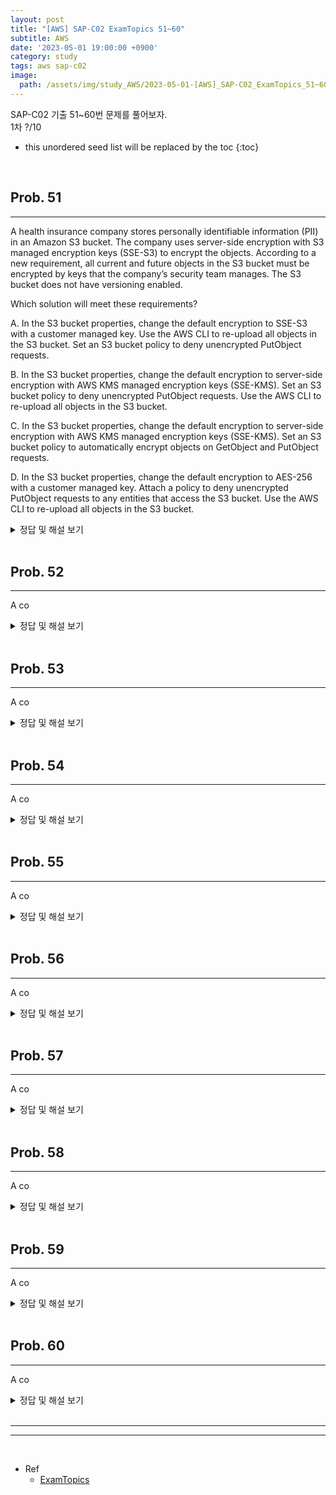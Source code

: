 ```yaml
---
layout: post
title: "[AWS] SAP-C02 ExamTopics 51~60"
subtitle: AWS
date: '2023-05-01 19:00:00 +0900'
category: study
tags: aws sap-c02
image:
  path: /assets/img/study_AWS/2023-05-01-[AWS]_SAP-C02_ExamTopics_51~60/logo.png
---
```


SAP-C02 기출 51~60번 문제를 풀어보자.<br>
1차 ?/10<br>

<!--more-->

* this unordered seed list will be replaced by the toc
{:toc}

<br>


## Prob. 51 
---

A health insurance company stores personally identifiable information (PII) in an Amazon S3 bucket. The company uses server-side encryption with S3 managed encryption keys (SSE-S3) to encrypt the objects. According to a new requirement, all current and future objects in the S3 bucket must be encrypted by keys that the company’s security team manages. The S3 bucket does not have versioning enabled.

Which solution will meet these requirements?

A. In the S3 bucket properties, change the default encryption to SSE-S3 with a customer managed key. Use the AWS CLI to re-upload all objects in the S3 bucket. Set an S3 bucket policy to deny unencrypted PutObject requests.

B. In the S3 bucket properties, change the default encryption to server-side encryption with AWS KMS managed encryption keys (SSE-KMS). Set an S3 bucket policy to deny unencrypted PutObject requests. Use the AWS CLI to re-upload all objects in the S3 bucket.

C. In the S3 bucket properties, change the default encryption to server-side encryption with AWS KMS managed encryption keys (SSE-KMS). Set an S3 bucket policy to automatically encrypt objects on GetObject and PutObject requests.

D. In the S3 bucket properties, change the default encryption to AES-256 with a customer managed key. Attach a policy to deny unencrypted PutObject requests to any entities that access the S3 bucket. Use the AWS CLI to re-upload all objects in the S3 bucket.

<details>
<summary>정답 및 해설 보기</summary>
<div markdown="1">
<br>
Answer : 

1차 시도 :  <br>

해설 : 

일단 

</div>
</details>

<br>

## Prob. 52 
---

A co

<details>
<summary>정답 및 해설 보기</summary>
<div markdown="1">
<br>
Answer : 

1차 시도 :  <br>

해설 : 

일단 

</div>
</details>

<br>

## Prob. 53 
---

A co

<details>
<summary>정답 및 해설 보기</summary>
<div markdown="1">
<br>
Answer : 

1차 시도 :  <br>

해설 : 

일단 

</div>
</details>

<br>

## Prob. 54 
---

A co

<details>
<summary>정답 및 해설 보기</summary>
<div markdown="1">
<br>
Answer : 

1차 시도 :  <br>

해설 : 

일단 

</div>
</details>

<br>

## Prob. 55 
---

A co

<details>
<summary>정답 및 해설 보기</summary>
<div markdown="1">
<br>
Answer : 

1차 시도 :  <br>

해설 : 

일단 

</div>
</details>

<br>

## Prob. 56 
---

A co

<details>
<summary>정답 및 해설 보기</summary>
<div markdown="1">
<br>
Answer : 

1차 시도 :  <br>

해설 : 

일단 

</div>
</details>

<br>

## Prob. 57 
---

A co

<details>
<summary>정답 및 해설 보기</summary>
<div markdown="1">
<br>
Answer : 

1차 시도 :  <br>

해설 : 

일단 

</div>
</details>

<br>

## Prob. 58 
---

A co

<details>
<summary>정답 및 해설 보기</summary>
<div markdown="1">
<br>
Answer : 

1차 시도 :  <br>

해설 : 

일단 

</div>
</details>

<br>

## Prob. 59
---

A co

<details>
<summary>정답 및 해설 보기</summary>
<div markdown="1">
<br>
Answer : 

1차 시도 :  <br>

해설 : 

일단 

</div>
</details>

<br>

## Prob. 60 
---

A co

<details>
<summary>정답 및 해설 보기</summary>
<div markdown="1">
<br>
Answer : 

1차 시도 :  <br>

해설 : 

일단 

</div>
</details>

<br>
<hr/>
<hr/>
<br>

* Ref
  - [ExamTopics](https://www.examtopics.com/exams/amazon/aws-certified-solutions-architect-professional-sap-c02/view/13/)
